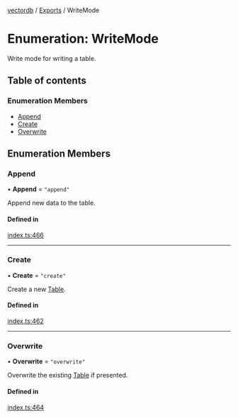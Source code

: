 [vectordb](../README.md) / [Exports](../modules.md) / WriteMode

# Enumeration: WriteMode

Write mode for writing a table.

## Table of contents

### Enumeration Members

- [Append](WriteMode.md#append)
- [Create](WriteMode.md#create)
- [Overwrite](WriteMode.md#overwrite)

## Enumeration Members

### Append

• **Append** = ``"append"``

Append new data to the table.

#### Defined in

[index.ts:466](https://github.com/lancedb/lancedb/blob/97101eb/node/src/index.ts#L466)

___

### Create

• **Create** = ``"create"``

Create a new [Table](../interfaces/Table.md).

#### Defined in

[index.ts:462](https://github.com/lancedb/lancedb/blob/97101eb/node/src/index.ts#L462)

___

### Overwrite

• **Overwrite** = ``"overwrite"``

Overwrite the existing [Table](../interfaces/Table.md) if presented.

#### Defined in

[index.ts:464](https://github.com/lancedb/lancedb/blob/97101eb/node/src/index.ts#L464)
